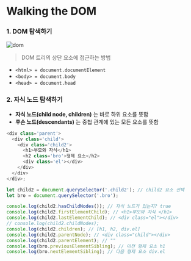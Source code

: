 # Walking the DOM

### 1. DOM 탐색하기

![dom](./DOM.png)

> DOM 트리의 상단 요소에 접근하는 방법

- `<html> = document.documentElement`
- `<body> = document.body`
- `<head> = document.head`

### 2. 자식 노드 탐색하기

- **자식 노드(child node, children)** 는 바로 하위 요소를 뜻함
- **후손 노드(descendants)** 는 중첩 관계에 있는 모든 요소를 뜻함

```js
<div class='parent'>
  <div class='child'>
    <div class='child2'>
      <h1>부모와 자식</h1>
      <h2 class='bro'>형제 요소</h2>
      <div class='el'></div>
    </div>
  </div>
</div>;

let child2 = document.querySelector('.child2'); // child2 요소 선택
let bro = document.querySelector('.bro');

console.log(child2.hasChildNodes()); // 자식 노드가 있는지? true
console.log(child2.firstElementChild); // <h1>부모와 자식 </h1>
console.log(child2.lastElementChild); // <div class="el"></div>
// console.log(child2.childNodes);
console.log(child2.children); // [h1, h2, div.el]
console.log(child2.parentNode); // <div class="child"></div>
console.log(child2.parentElement); // ""
console.log(bro.previousElementSibling); // 이전 형제 요소 h1
console.log(bro.nextElementSibling); // 다음 형제 요소 div.el
```
